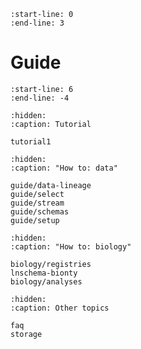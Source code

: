 ```{include} ../README.md
:start-line: 0
:end-line: 3
```

# Guide

```{include} ../README.md
:start-line: 6
:end-line: -4
```

```{toctree}
:hidden:
:caption: Tutorial

tutorial1
```

```{toctree}
:hidden:
:caption: "How to: data"

guide/data-lineage
guide/select
guide/stream
guide/schemas
guide/setup
```

```{toctree}
:hidden:
:caption: "How to: biology"

biology/registries
lnschema-bionty
biology/analyses
```

```{toctree}
:hidden:
:caption: Other topics

faq
storage
```

